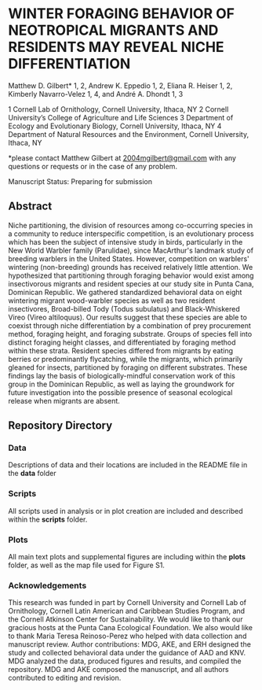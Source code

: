 # WINTER FORAGING BEHAVIOR OF NEOTROPICAL MIGRANTS AND RESIDENTS MAY REVEAL NICHE DIFFERENTIATION

Matthew D. Gilbert* 1, 2, Andrew K. Eppedio 1, 2, Eliana R. Heiser 1, 2, Kimberly Navarro-Velez 1, 4,  and André A. Dhondt 1, 3 

1 Cornell Lab of Ornithology, Cornell University, Ithaca, NY  2 Cornell University’s College of Agriculture and Life Sciences 3 Department of Ecology and Evolutionary Biology, Cornell University, Ithaca, NY  4 Department of Natural Resources and the Environment, Cornell University, Ithaca, NY

*please contact Matthew Gilbert at 2004mgilbert@gmail.com with any questions or requests or in the case of any problem. 

Manuscript Status: Preparing for submission

## Abstract

Niche partitioning, the division of resources among co-occurring species in a community to reduce interspecific competition, is an evolutionary process which has been the subject of intensive study in birds, particularly in the New World Warbler family (Parulidae), since MacArthur's landmark study of breeding warblers in the United States. However, competition on warblers' wintering (non-breeding) grounds has received relatively little attention. We hypothesized that partitioning through foraging behavior would exist among insectivorous migrants and resident species at our study site in Punta Cana, Dominican Republic. We gathered standardized behavioral data on eight wintering migrant wood-warbler species as well as two resident insectivores, Broad-billed Tody (Todus subulatus) and Black-Whiskered Vireo (Vireo altiloquus). Our results suggest that these species are able to coexist through niche differentiation by a combination of prey procurement method, foraging height, and foraging substrate. Groups of species fell into distinct foraging height classes, and differentiated by foraging method within these strata. Resident species differed from migrants by eating berries or predominantly flycatching, while the migrants, which primarily gleaned for insects, partitioned by foraging on different substrates. These findings lay the basis of biologically-mindful conservation work of this group in the Dominican Republic, as well as laying the groundwork for future investigation into the possible presence of seasonal ecological release when migrants are absent.


## Repository Directory

### Data
Descriptions of data and their locations are included in the README file in the **data** folder

### Scripts 
All scripts used in analysis or in plot creation are included and described within the **scripts** folder. 

### Plots
All main text plots and supplemental figures are including within the **plots** folder, as well as the map file used for Figure S1. 

### Acknowledgements
This research was funded in part by Cornell University and Cornell Lab of Ornithology, Cornell Latin American and Caribbean Studies Program, and the Cornell Atkinson Center for Sustainability. We would like to thank our gracious hosts at the Punta Cana Ecological Foundation. We also would like to thank Maria Teresa Reinoso-Perez who helped with data collection and manuscript review. Author contributions: MDG, AKE, and ERH designed the study and collected behavioral data under the guidance of AAD and KNV. MDG analyzed the data, produced figures and results, and compiled the repository. MDG and AKE composed the manuscript, and all authors contributed to editing and revision. 



